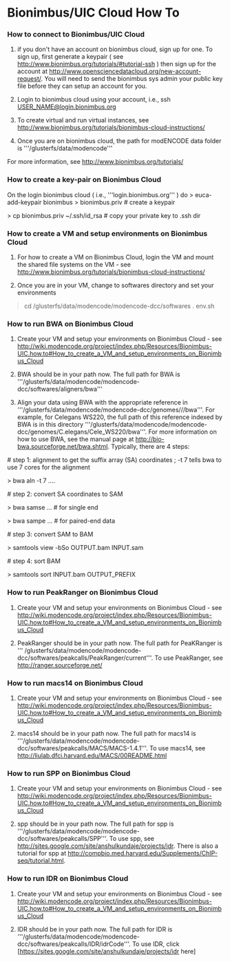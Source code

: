 Bionimbus/UIC Cloud  How To
=====================================


### How to connect to Bionimbus/UIC Cloud

1. if you don't have an account on bionimbus cloud, sign up for one.  To sign up, first generate a keypair ( see http://www.bionimbus.org/tutorials/#tutorial-ssh ) then sign up for the account at http://www.opensciencedatacloud.org/new-account-request/.   You will need to send the bionimbus sys admin your public key file before they can setup an account for you.

2. Login to bionimbus cloud using your account, i.e., ssh USER_NAME@login.bionimbus.org

3. To create virtual and run virtual instances, see http://www.bionimbus.org/tutorials/bionimbus-cloud-instructions/

4.  Once you are on bionimbus cloud, the path for modENCODE data folder is '''/glusterfs/data/modencode'''

For more information, see http://www.bionimbus.org/tutorials/


### How to create a key-pair on Bionimbus Cloud
On the login bionimbus cloud ( i.e., '''login.bionimbus.org''' ) do 
  \> euca-add-keypair bionimbus > bionimbus.priv     # create a keypair
 
  \> cp bionimbus.priv  ~/.ssh/id_rsa                # copy your private key to .ssh dir

### How to create a VM and setup environments on Bionimbus Cloud
1. For how to create a VM on Bionimbus Cloud, login the VM and mount the shared file systems on the VM - see http://www.bionimbus.org/tutorials/bionimbus-cloud-instructions/

2. Once you are in your VM, change to softwares directory and set your environments
 > cd /glusterfs/data/modencode/modencode-dcc/softwares
 > . env.sh

### How to run BWA on Bionimbus Cloud
1. Create your VM and setup your environments on Bionimbus Cloud - see http://wiki.modencode.org/project/index.php/Resources/Bionimbus-UIC.how.to#How_to_create_a_VM_and_setup_environments_on_Bionimbus_Cloud

2. BWA should be in your path now.  The full path for BWA is '''/glusterfs/data/modencode/modencode-dcc/softwares/aligners/bwa'''

3. Align your data using BWA with the appropriate reference in '''/glusterfs/data/modencode/modencode-dcc/genomes/<species>/<build>/bwa'''.  For example, for Celegans WS220, the full path of this reference indexed by BWA is in this directory '''/glusterfs/data/modencode/modencode-dcc/genomes/C.elegans/Cele_WS220/bwa'''.  For more information on how to use BWA, see the manual page at http://bio-bwa.sourceforge.net/bwa.shtml.  Typically, there are 4 steps:

 \# step 1: alignment to get the suffix array (SA) coordinates ; -t 7 tells bwa to use 7 cores for the alignment
 
 \> bwa  aln  -t 7  ....   

 \# step 2: convert SA coordinates to SAM
 
 \> bwa  samse  ...    # for single end 
 
 \> bwa  sampe  ...    # for paired-end data 

 \# step 3: convert SAM to BAM
 
 \> samtools  view  -bSo  OUTPUT.bam  INPUT.sam 

 \# step 4: sort BAM
 
 \> samtools sort INPUT.bam OUTPUT_PREFIX

### How to run PeakRanger on Bionimbus Cloud
1. Create your VM and setup your environments on Bionimbus Cloud - see http://wiki.modencode.org/project/index.php/Resources/Bionimbus-UIC.how.to#How_to_create_a_VM_and_setup_environments_on_Bionimbus_Cloud

2. PeakRanger should be in your path now.  The full path for PeaKRanger is ''' /glusterfs/data/modencode/modencode-dcc/softwares/peakcalls/PeakRanger/current'''.  To use PeakRanger, see http://ranger.sourceforge.net/

### How to run macs14 on Bionimbus Cloud
1. Create your VM and setup your environments on Bionimbus Cloud - see http://wiki.modencode.org/project/index.php/Resources/Bionimbus-UIC.how.to#How_to_create_a_VM_and_setup_environments_on_Bionimbus_Cloud

2. macs14 should be in your path now.  The full path for macs14 is '''/glusterfs/data/modencode/modencode-dcc/softwares/peakcalls/MACS/MACS-1.4.1'''.  To use macs14, see 
http://liulab.dfci.harvard.edu/MACS/00README.html

### How to run SPP on Bionimbus Cloud
1. Create your VM and setup your environments on Bionimbus Cloud - see http://wiki.modencode.org/project/index.php/Resources/Bionimbus-UIC.how.to#How_to_create_a_VM_and_setup_environments_on_Bionimbus_Cloud

2. spp should be in your path now.  The full path for spp is '''/glusterfs/data/modencode/modencode-dcc/softwares/peakcalls/SPP'''.  To use spp, see http://sites.google.com/site/anshulkundaje/projects/idr.  There is also a tutorial for spp at http://compbio.med.harvard.edu/Supplements/ChIP-seq/tutorial.html.

### How to run IDR on Bionimbus Cloud
1. Create your VM and setup your environments on Bionimbus Cloud - see http://wiki.modencode.org/project/index.php/Resources/Bionimbus-UIC.how.to#How_to_create_a_VM_and_setup_environments_on_Bionimbus_Cloud

2. IDR should be in your path now.  The full path for IDR is '''/glusterfs/data/modencode/modencode-dcc/softwares/peakcalls/IDR/idrCode'''.  To use IDR, click [https://sites.google.com/site/anshulkundaje/projects/idr here]

